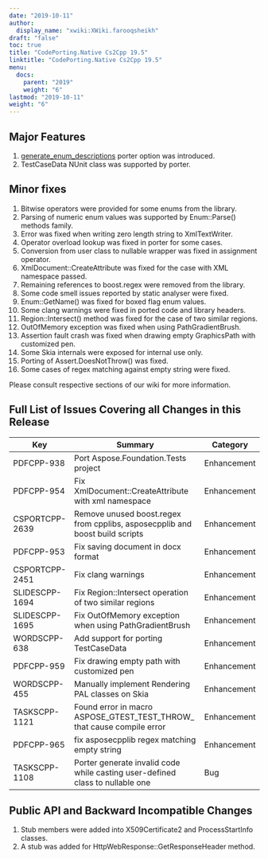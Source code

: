 ```yaml
---
date: "2019-10-11"
author:
  display_name: "xwiki:XWiki.farooqsheikh"
draft: "false"
toc: true
title: "CodePorting.Native Cs2Cpp 19.5"
linktitle: "CodePorting.Native Cs2Cpp 19.5"
menu:
  docs:
    parent: "2019"
    weight: "6"
lastmod: "2019-10-11"
weight: "6"
---
```


## Major Features ##

1. [generate_enum_descriptions](https://docs.codeporting.com/native/cs2cpp/developer-guide/codeporting-native-cs2cpp-configuration-file/configuration-file-options/#Hgenerate_enum_descriptions) porter option was introduced.
1. TestCaseData NUnit class was supported by porter.

## Minor fixes ##

1. Bitwise operators were provided for some enums from the library.
1. Parsing of numeric enum values was supported by Enum::Parse() methods family.
1. Error was fixed when writing zero length string to XmlTextWriter.
1. Operator overload lookup was fixed in porter for some cases.
1. Conversion from user class to nullable wrapper was fixed in assignment operator.
1. XmlDocument::CreateAttribute was fixed for the case with XML namespace passed.
1. Remaining references to boost.regex were removed from the library.
1. Some code smell issues reported by static analyser were fixed.
1. Enum::GetName() was fixed for boxed flag enum values.
1. Some clang warnings were fixed in ported code and library headers.
1. Region::Intersect() method was fixed for the case of two similar regions.
1. OutOfMemory exception was fixed when using PathGradientBrush.
1. Assertion fault crash was fixed when drawing empty GraphicsPath with customized pen.
1. Some Skia internals were exposed for internal use only.
1. Porting of Assert.DoesNotThrow() was fixed.
1. Some cases of regex matching against empty string were fixed.

Please consult respective sections of our wiki for more information.

## Full List of Issues Covering all Changes in this Release ##

| Key | Summary | Category
---| ---|  ---|
|PDFCPP-938|Port Aspose.Foundation.Tests project|Enhancement
|PDFCPP-954|Fix XmlDocument::CreateAttribute with xml namespace|Enhancement
|CSPORTCPP-2639|Remove unused boost.regex from cpplibs, asposecpplib and boost build scripts|Enhancement
|PDFCPP-953|Fix saving document in docx format|Enhancement
|CSPORTCPP-2451|Fix clang warnings|Enhancement
|SLIDESCPP-1694|Fix Region::Intersect operation of two similar regions|Enhancement
|SLIDESCPP-1695|Fix OutOfMemory exception when using PathGradientBrush|Enhancement
|WORDSCPP-638|Add support for porting TestCaseData|Enhancement
|PDFCPP-959|Fix drawing empty path with customized pen|Enhancement
|WORDSCPP-455|Manually implement Rendering PAL classes on Skia|Enhancement
|TASKSCPP-1121|Found error in macro ASPOSE_GTEST_TEST_THROW_ that cause compile error|Enhancement
|PDFCPP-965|fix asposecpplib regex matching empty string|Enhancement
|TASKSCPP-1108|Porter generate invalid code while casting user-defined class to nullable one|Bug

## Public API and Backward Incompatible Changes ##

1. Stub members were added into X509Certificate2 and ProcessStartInfo classes.
1. A stub was added for HttpWebResponse::GetResponseHeader method.
